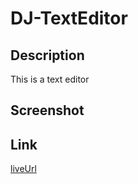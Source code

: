 # DJ-TextEditor
## Description
This is a text editor
## Screenshot
## Link
[liveUrl](https://dj-texteditor.herokuapp.com)